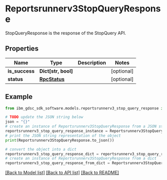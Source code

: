 # Reportsrunnerv3StopQueryResponse

StopQueryResponse is the response of the StopQuery API.

## Properties

Name | Type | Description | Notes
------------ | ------------- | ------------- | -------------
**is_success** | **Dict[str, bool]** |  | [optional] 
**status** | [**RpcStatus**](RpcStatus.md) |  | [optional] 

## Example

```python
from ibm_gdsc_sdk_software.models.reportsrunnerv3_stop_query_response import Reportsrunnerv3StopQueryResponse

# TODO update the JSON string below
json = "{}"
# create an instance of Reportsrunnerv3StopQueryResponse from a JSON string
reportsrunnerv3_stop_query_response_instance = Reportsrunnerv3StopQueryResponse.from_json(json)
# print the JSON string representation of the object
print(Reportsrunnerv3StopQueryResponse.to_json())

# convert the object into a dict
reportsrunnerv3_stop_query_response_dict = reportsrunnerv3_stop_query_response_instance.to_dict()
# create an instance of Reportsrunnerv3StopQueryResponse from a dict
reportsrunnerv3_stop_query_response_from_dict = Reportsrunnerv3StopQueryResponse.from_dict(reportsrunnerv3_stop_query_response_dict)
```
[[Back to Model list]](../README.md#documentation-for-models) [[Back to API list]](../README.md#documentation-for-api-endpoints) [[Back to README]](../README.md)


